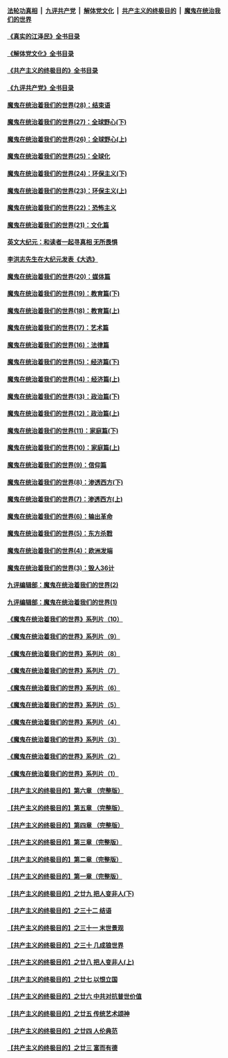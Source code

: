 ####  [法轮功真相](../../../../basic/blob/master/README.md?t=05140731) &nbsp;|&nbsp; [九评共产党](../../../../9ping.md/blob/master/README.md?t=05140731) &nbsp;|&nbsp; [解体党文化](../../../../jtdwh.md/blob/master/README.md?t=05140731)  &nbsp;|&nbsp; [共产主义的终极目的](../../../../gczydzjmd.md/blob/master/README.md?t=05140731) &nbsp;|&nbsp; [魔鬼在统治我们的世界](../../../../mgztzwmdsj.md/blob/master/README.md?t=05140731) 

#### [《真实的江泽民》全书目录](../pages/nsc422/n13721399.md?t=05140731) 

#### [《解体党文化》全书目录](../pages/nsc422/n13721157.md?t=05140731) 

#### [《共产主义的终极目的》全书目录](../pages/nsc422/n13721048.md?t=05140731) 

#### [《九评共产党》全书目录](../pages/nsc422/n13708085.md?t=05140731) 

#### [魔鬼在统治着我们的世界(28)：结束语](../pages/nsc422/n10936246.md?t=05140731) 

#### [魔鬼在统治着我们的世界(27)：全球野心(下)](../pages/nsc422/n10928319.md?t=05140731) 

#### [魔鬼在统治着我们的世界(26)：全球野心(上)](../pages/nsc422/n10900318.md?t=05140731) 

#### [魔鬼在统治着我们的世界(25)：全球化](../pages/nsc422/n10788205.md?t=05140731) 

#### [魔鬼在统治着我们的世界(24)：环保主义(下)](../pages/nsc422/n10695307.md?t=05140731) 

#### [魔鬼在统治着我们的世界(23)：环保主义(上)](../pages/nsc422/n10688613.md?t=05140731) 

#### [魔鬼在统治着我们的世界(22)：恐怖主义](../pages/nsc422/n10614727.md?t=05140731) 

#### [魔鬼在统治着我们的世界(21)：文化篇](../pages/nsc422/n10597706.md?t=05140731) 

#### [英文大纪元：和读者一起寻真相 无所畏惧](../pages/nsc422/n12542027.md?t=05140731) 

#### [李洪志先生在大纪元发表《大选》](../pages/nsc422/n12534746.md?t=05140731) 

#### [魔鬼在统治着我们的世界(20)：媒体篇](../pages/nsc422/n10586579.md?t=05140731) 

#### [魔鬼在统治着我们的世界(19)：教育篇(下)](../pages/nsc422/n10564808.md?t=05140731) 

#### [魔鬼在统治着我们的世界(18)：教育篇(上)](../pages/nsc422/n10526970.md?t=05140731) 

#### [魔鬼在统治着我们的世界(17)：艺术篇](../pages/nsc422/n10499093.md?t=05140731) 

#### [魔鬼在统治着我们的世界(16)：法律篇](../pages/nsc422/n10485969.md?t=05140731) 

#### [魔鬼在统治着我们的世界(15)：经济篇(下)](../pages/nsc422/n10469975.md?t=05140731) 

#### [魔鬼在统治着我们的世界(14)：经济篇(上)](../pages/nsc422/n10457370.md?t=05140731) 

#### [魔鬼在统治着我们的世界(13)：政治篇(下)](../pages/nsc422/n10448270.md?t=05140731) 

#### [魔鬼在统治着我们的世界(12)：政治篇(上)](../pages/nsc422/n10444576.md?t=05140731) 

#### [魔鬼在统治着我们的世界(11)：家庭篇(下)](../pages/nsc422/n10440961.md?t=05140731) 

#### [魔鬼在统治着我们的世界(10)：家庭篇(上)](../pages/nsc422/n10435448.md?t=05140731) 

#### [魔鬼在统治着我们的世界(9)：信仰篇](../pages/nsc422/n10432159.md?t=05140731) 

#### [魔鬼在统治着我们的世界(8)：渗透西方(下)](../pages/nsc422/n10429603.md?t=05140731) 

#### [魔鬼在统治着我们的世界(7)：渗透西方(上)](../pages/nsc422/n10426013.md?t=05140731) 

#### [魔鬼在统治着我们的世界(6)：输出革命](../pages/nsc422/n10421536.md?t=05140731) 

#### [魔鬼在统治着我们的世界(5)：东方杀戮](../pages/nsc422/n10417707.md?t=05140731) 

#### [魔鬼在统治着我们的世界(4)：欧洲发端](../pages/nsc422/n10414890.md?t=05140731) 

#### [魔鬼在统治着我们的世界(3)：毁人36计](../pages/nsc422/n10411583.md?t=05140731) 

#### [九评编辑部：魔鬼在统治着我们的世界(2)](../pages/nsc422/n10410036.md?t=05140731) 

#### [九评编辑部：魔鬼在统治着我们的世界(1)](../pages/nsc422/n10406825.md?t=05140731) 

#### [《魔鬼在统治着我们的世界》系列片（10）](../pages/nsc422/n12292670.md?t=05140731) 

#### [《魔鬼在统治着我们的世界》系列片（9）](../pages/nsc422/n12290859.md?t=05140731) 

#### [《魔鬼在统治着我们的世界》系列片（8）](../pages/nsc422/n12287445.md?t=05140731) 

#### [《魔鬼在统治着我们的世界》系列片（7）](../pages/nsc422/n12283425.md?t=05140731) 

#### [《魔鬼在统治着我们的世界》系列片（6）](../pages/nsc422/n12282314.md?t=05140731) 

#### [《魔鬼在统治着我们的世界》系列片（5）](../pages/nsc422/n12281419.md?t=05140731) 

#### [《魔鬼在统治着我们的世界》系列片（4）](../pages/nsc422/n12274024.md?t=05140731) 

#### [《魔鬼在统治着我们的世界》系列片（3）](../pages/nsc422/n12271322.md?t=05140731) 

#### [《魔鬼在统治着我们的世界》系列片（2）](../pages/nsc422/n12269049.md?t=05140731) 

#### [《魔鬼在统治着我们的世界》系列片（1）](../pages/nsc422/n12267575.md?t=05140731) 

#### [【共产主义的终极目的】第六章 （完整版）](../pages/nsc422/n11428913.md?t=05140731) 

#### [【共产主义的终极目的】第五章 （完整版）](../pages/nsc422/n11428912.md?t=05140731) 

#### [【共产主义的终极目的】第四章 （完整版）](../pages/nsc422/n11428907.md?t=05140731) 

#### [【共产主义的终极目的】第三章（完整版）](../pages/nsc422/n11428848.md?t=05140731) 

#### [【共产主义的终极目的】第二章（完整版）](../pages/nsc422/n11428831.md?t=05140731) 

#### [【共产主义的终极目的】第一章（完整版）](../pages/nsc422/n11417651.md?t=05140731) 

#### [【共产主义的终极目的】之廿九 把人变非人(下)](../pages/nsc422/n11344140.md?t=05140731) 

#### [【共产主义的终极目的】之三十二 结语](../pages/nsc422/n11360535.md?t=05140731) 

#### [【共产主义的终极目的】之三十一 末世景观](../pages/nsc422/n11351129.md?t=05140731) 

#### [【共产主义的终极目的】之三十 几成狼世界](../pages/nsc422/n11348280.md?t=05140731) 

#### [【共产主义的终极目的】之廿八 把人变非人(上)](../pages/nsc422/n11340492.md?t=05140731) 

#### [【共产主义的终极目的】之廿七 以恨立国](../pages/nsc422/n11336944.md?t=05140731) 

#### [【共产主义的终极目的】之廿六 中共对抗普世价值](../pages/nsc422/n11324785.md?t=05140731) 

#### [【共产主义的终极目的】之廿五 传统艺术颂神](../pages/nsc422/n11296396.md?t=05140731) 

#### [【共产主义的终极目的】之廿四 人伦典范](../pages/nsc422/n11296397.md?t=05140731) 

#### [【共产主义的终极目的】之廿三 富而有德](../pages/nsc422/n11283598.md?t=05140731) 

